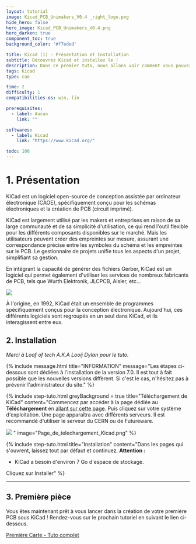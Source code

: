 ```yaml
---
layout: tutorial
image: Kicad_PCB_Unimakers_V0.4 _right_logo.png
hide_hero: false
hero_image: Kicad_PCB_Unimakers_V0.4.png
hero_darken: true
component_toc: true
background_color: '#f7eded'

title: Kicad (1) - Présentation et Installation
subtitle: Découvrez Kicad et installez le !
description: Dans ce premier tuto, nous allons voir comment vous pouvez installer la version 7 de Kicad.
tags: Kicad
type: cao

time: 2
difficulty: 1
compatibilities-os: win, lin

prerequisites:
  - label: Aucun
    link: ""

softwares: 
  - label: Kicad
    link: "https://www.kicad.org/"

todo: 100
---
```


# 1. Présentation

KiCad est un logiciel open-source de conception assistée par ordinateur électronique (CAOE), spécifiquement conçu pour les schémas électroniques et la création de PCB (circuit imprimé).

KiCad est largement utilisé par les makers et entreprises en raison de sa large communauté et de sa simplicité d'utilisation, ce qui rend l'outil flexible pour les différents composants disponibles sur le marché.
Mais les utilisateurs peuvent créer des empreintes sur mesure, assurant une correspondance précise entre les symboles du schéma et les empreintes sur le PCB. Le gestionnaire de projets unifie tous les aspects d'un projet, simplifiant sa gestion.

En intégrant la capacité de générer des fichiers Gerber, KiCad est un logiciel qui permet également d'utiliser les services de nombreux fabricants de PCB, tels que Wurth Elektronik, JLCPCB, Aisler, etc...

![](Interface_Kicad.png)

À l'origine, en 1992, KiCad était un ensemble de programmes spécifiquement conçus pour la conception électronique. Aujourd'hui, ces différents logiciels sont regroupés en un seul dans KiCad, et ils interagissent entre eux.

## 2. Installation 

*Merci à Loaf of tech A.K.A Looij Dylan pour le tuto.*

{% include message.html
title="INFORMATION" 
message="Les étapes ci-dessous sont dédiées à l'installation de la version 7.0. Il est tout à fait possible que les nouvelles versions diffèrent. Si c'est le cas, n'hésitez pas à prévenir l'administrateur du site." %}

{% include step-tuto.html 
greyBackground = true
title="Téléchargement de KiCad"
content="Commencez par accéder à la page dédiée au **Téléchargement** en [allant sur cette page](https://www.kicad.org/download/).
Puis cliquez sur votre système d'exploitation. Une page apparaîtra avec différents serveurs. Il est recommandé d'utiliser le serveur du CERN ou de Futureware.

![](Page_de_telechargement_Kicad.png)
" 
image="Page_de_telechargement_Kicad.png" %}

{% include step-tuto.html 
title="Installation"
content="Dans les pages qui s'ouvrent, laissez tout par défaut et continuez. 
**Attention :**
- KiCad a besoin d'environ 7 Go d'espace de stockage.
  
Cliquez sur Installer"
 %}

---
## 3. Première pièce

Vous êtes maintenant prêt à vous lancer dans la création de votre première PCB sous KiCad ! Rendez-vous sur le prochain tutoriel en suivant le lien ci-dessous.

<a href="../KiCad-premiere-carte" class="button is-info is-rounded is-medium">
    <span class="icon">
      <i class="fas fa-wave-square"></i>
    </span>
    <span>Première Carte - Tuto complet</span>
</a>

